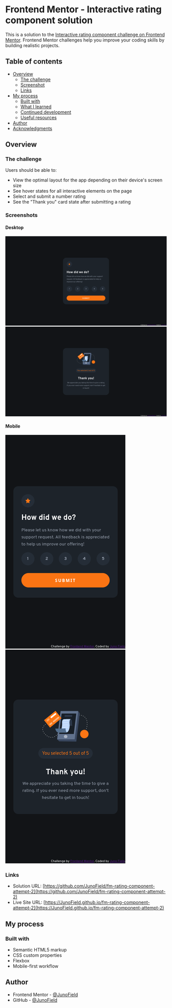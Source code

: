 # Frontend Mentor - Interactive rating component solution

This is a solution to the [Interactive rating component challenge on Frontend Mentor](https://www.frontendmentor.io/challenges/interactive-rating-component-koxpeBUmI). Frontend Mentor challenges help you improve your coding skills by building realistic projects. 

## Table of contents

- [Overview](#overview)
  - [The challenge](#the-challenge)
  - [Screenshot](#screenshot)
  - [Links](#links)
- [My process](#my-process)
  - [Built with](#built-with)
  - [What I learned](#what-i-learned)
  - [Continued development](#continued-development)
  - [Useful resources](#useful-resources)
- [Author](#author)
- [Acknowledgments](#acknowledgments)


## Overview

### The challenge

Users should be able to:

- View the optimal layout for the app depending on their device's screen size
- See hover states for all interactive elements on the page
- Select and submit a number rating
- See the "Thank you" card state after submitting a rating

### Screenshots

#### Desktop
![](./screenshots/rating-desktop.png)
![](./screenshots/thankyou-desktop.png)

#### Mobile
![](./screenshots/rating-mobile.png)
![](./screenshots/thankyou-mobile.png)

### Links

- Solution URL: [https://github.com/JunoField/fm-rating-component-attempt-2](https://github.com/JunoField/fm-rating-component-attempt-2)
- Live Site URL: [https://JunoField.github.io/fm-rating-component-attempt-2](https://JunoField.github.io/fm-rating-component-attempt-2)

## My process

### Built with

- Semantic HTML5 markup
- CSS custom properties
- Flexbox
- Mobile-first workflow


## Author

- Frontend Mentor - [@JunoField](https://www.frontendmentor.io/profile/JunoField)
- GitHub - [@JunoField](https://www.github.com/JunoField/)
